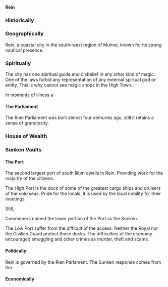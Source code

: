 #### 

#### Rein

### Historically

### Geographically

Rein, a coastal city in the south-west region of Muhne, known for its strong nautical presence.

### Spiritually

The city has one spiritual guide and disbelief in any other kind of magic. One of the laws forbid
any representation of any external spirtual god or entity. This is why cannot see magic shops in the High Town.


In moments of illness a

#### The Parliament

The Rien Parliament was built almost four centuries ago, still it retains a sense of grandiosity.

### House of Wealth

### Sunken Vaults


#### The Port

The second largest port of south Ilium dwells in Rein. Providing work for the majority of the citizens.

The High Port is the dock of some of the greatest cargo ships and cruisers of the cold seas. Pride for the locals,
it is used by the local nobility for their meetings. 

Still, 


Commoners named the lower portion of the Port as the Sunken.


The Low Port suffer from the difficult of the access. Neither the Royal nor the Civilian Guard protect these docks.
The difficulties of the economy encouraged smuggling and other crimes as murder, theft and scams.


#### Politically

Rein is governed by the Rien Parlament.
The Sunken response comes from the 

#### Economically




